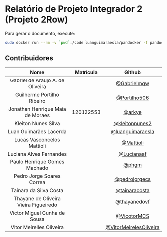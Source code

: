 # Relatório de Projeto Integrador 2 (Projeto 2Row)

Para gerar o documento, execute:

```bash
sudo docker run --rm -v `pwd`:/code luanguimaraesla/pandocker -f pandocker.yml
```

## Contribuidores

|Nome|Matrícula|Github|
|:-:|:-:|:-:|
|Gabriel de Araujo A. de Oliveira||[@Gabrielmqw](github.com/Gabrielmqw)|
|Guilherme Portilho Ribeiro||[@Portilho506](github.com/Portilho506)|
|Jonathan Henrique Maia de Moraes|120122553|[@arkye](github.com/arkye)|
|Kleiton Nunes Silva||[@kleitonnunes2](github.com/kleitonnunes2)|
|Luan Guimarães Lacerda||[@luanguimaraesla](github.com/luanguimaraesla)|
|Lucas Vasconcelos Mattioli||[@Mattioli](github.com/Mattioli)|
|Luciana Alves Fernandes||[@Lucianaaf](github.com/Lucianaaf)|
|Paulo Henrique Gomes Machado||[@phgm](github.com/phgm)|
|Pedro Jorge Soares Correa||[@pedrojorgecs](github.com/pedrojorgecs)|
|Tainara da Silva Costa||[@tainaracosta](github.com/tainaracosta)|
|Thayane de Oliveira Vieira Figueiredo||[@thayanedovf](github.com/thayanedovf)|
|Victor Miguel Cunha de Sousa||[@VicotorMCS](github.com/VicotorMCS)|
|Vitor Meirelles Oliveira||[@VitorMeirelesOliveira](github.com/VitorMeirelesOliveira)|
